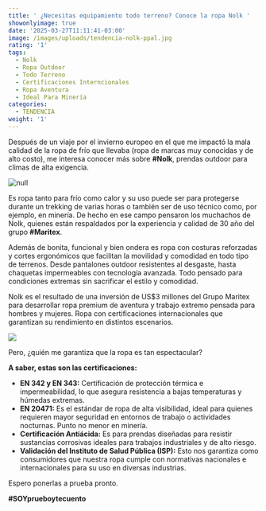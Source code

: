 ```yaml
---
title: ' ¿Necesitas equipamiento todo terreno? Conoce la ropa Nolk '
showonlyimage: true
date: '2025-03-27T11:11:41-03:00'
image: /images/uploads/tendencia-nolk-ppal.jpg
rating: '1'
tags:
  - Nolk
  - Ropa Outdoor
  - Todo Terreno
  - Certificaciones Interncionales
  - Ropa Aventura
  - Ideal Para Minería
categories:
  - TENDENCIA
weight: '1'
---
```

Después de un viaje por el invierno europeo en el que me impactó la mala calidad de la ropa de frío que llevaba (ropa de marcas muy conocidas y de alto costo), me interesa conocer más sobre **\#Nolk**, prendas outdoor para climas de alta exigencia.

<!--more-->

![null](/images/uploads/tendencia-nolk-ppal.jpg)

Es ropa tanto para frío como calor y su uso puede ser para protegerse durante un trekking de varias horas o también ser de uso técnico como, por ejemplo, en minería. De hecho en ese campo pensaron los muchachos de Nolk, quienes están respaldados por la experiencia y calidad de 30 año del grupo **\#Maritex**.

Además de bonita, funcional y bien ondera es ropa con costuras reforzadas y cortes ergonómicos que facilitan la movilidad y comodidad en todo tipo de terrenos. Desde pantalones outdoor resistentes al desgaste, hasta chaquetas impermeables con tecnología avanzada. Todo pensado para condiciones extremas sin sacrificar el estilo y comodidad.

Nolk es el resultado de una inversión de US$3 millones del Grupo Maritex para desarrollar ropa  premium de aventura y trabajo extremo pensada para hombres y mujeres.
 Ropa  con certificaciones internacionales que garantizan su rendimiento en distintos escenarios. 

![](/images/uploads/tendencia-nolk2.jpg)

Pero, ¿quién me garantiza que la ropa es tan espectacular?

**A saber, estas son las certificaciones:**

* **EN 342 y EN 343:** Certificación de protección térmica e impermeabilidad, lo que asegura resistencia a bajas temperaturas y húmedas extremas.
* **EN 20471:** Es el estándar de ropa de alta visibilidad, ideal para quienes requieren mayor seguridad en entornos de trabajo o actividades nocturnas. Punto no menor en minería.
* **Certificación Antiácida:** Es para prendas diseñadas para resistir sustancias corrosivas ideales para trabajos industriales y de alto riesgo.
* **Validación del Instituto de Salud Pública (ISP):** Esto nos garantiza como consumidores que nuestra ropa cumple con normativas nacionales e internacionales para su uso en diversas industrias.

Espero ponerlas a prueba pronto.

**\#SOYprueboytecuento**
